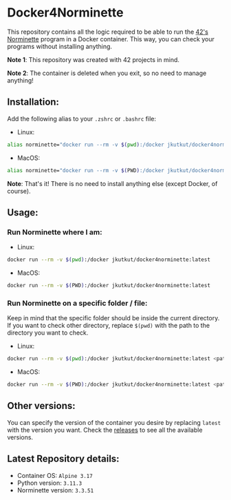 # Docker4Norminette

This repository contains all the logic required to be able to run the [42's Norminette](https://github.com/42School/norminette) program in a Docker container. This way, you can check your programs without installing anything.

**Note 1**: This repository was created with 42 projects in mind.

**Note 2**: The container is deleted when you exit, so no need to manage anything!

## Installation:
Add the following alias to your `.zshrc` or `.bashrc` file:
- Linux:
```bash
alias norminette="docker run --rm -v $(pwd):/docker jkutkut/docker4norminette:latest"
```
- MacOS:
```bash
alias norminette="docker run --rm -v $(PWD):/docker jkutkut/docker4norminette:latest"
```

**Note**: That's it! There is no need to install anything else (except Docker, of course).

## Usage:
### Run Norminette where I am:
- Linux:
```bash
docker run --rm -v $(pwd):/docker jkutkut/docker4norminette:latest
```

- MacOS:
```bash
docker run --rm -v $(PWD):/docker jkutkut/docker4norminette:latest
```

### Run Norminette on a specific folder / file:
Keep in mind that the specific folder should be inside the current directory. If you want to check other directory, replace `$(pwd)` with the path to the directory you want to check.

- Linux:
```bash
docker run --rm -v $(pwd):/docker jkutkut/docker4norminette:latest <path>
```

- MacOS:
```bash
docker run --rm -v $(PWD):/docker jkutkut/docker4norminette:latest <path>
```

## Other versions:
You can specify the version of the container you desire by replacing `latest` with the version you want. Check the [releases](https://github.com/Jkutkut/Docker4Norminette/tags) to see all the available versions.

## Latest Repository details:
- Container OS: `Alpine 3.17`
- Python version: `3.11.3`
- Norminette version: `3.3.51`